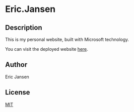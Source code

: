 # Eric.Jansen


## Description
This is my personal website, built with Microsoft technology.

You can visit the deployed website [here](https://ericjansen.com).


## Author
Eric Jansen


## License
[MIT](https://choosealicense.com/licenses/mit/)



